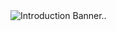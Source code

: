 <img src="https://github.com/techmengg/techmengg/assets/125338813/87ea2d0e-ee82-4d67-9399-5b9dafc7dd72" alt="Introduction Banner.." style="text-align: center; margin-bottom: 30px;" />


